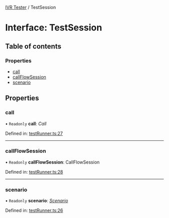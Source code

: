 [IVR Tester](../README.md) / TestSession

# Interface: TestSession

## Table of contents

### Properties

- [call](testsession.md#call)
- [callFlowSession](testsession.md#callflowsession)
- [scenario](testsession.md#scenario)

## Properties

### call

• `Readonly` **call**: *Call*

Defined in: [testRunner.ts:27](https://github.com/SketchingDev/ivr-tester/blob/d7fb6a0/packages/ivr-tester/src/testRunner.ts#L27)

___

### callFlowSession

• `Readonly` **callFlowSession**: CallFlowSession

Defined in: [testRunner.ts:28](https://github.com/SketchingDev/ivr-tester/blob/d7fb6a0/packages/ivr-tester/src/testRunner.ts#L28)

___

### scenario

• `Readonly` **scenario**: [*Scenario*](scenario.md)

Defined in: [testRunner.ts:26](https://github.com/SketchingDev/ivr-tester/blob/d7fb6a0/packages/ivr-tester/src/testRunner.ts#L26)
